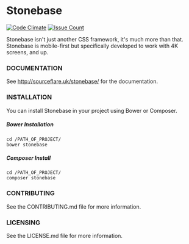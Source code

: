# Stonebase

[![Code Climate](https://codeclimate.com/github/SourceFlare/Stonebase/badges/gpa.svg)](https://codeclimate.com/github/SourceFlare/Stonebase) [![Issue Count](https://codeclimate.com/github/SourceFlare/Stonebase/badges/issue_count.svg)](https://codeclimate.com/github/SourceFlare/Stonebase)

Stonebase isn't just another CSS framework, it's much more than that.  Stonebase is mobile-first but specifically developed to work with 4K screens, and up.

### DOCUMENTATION
See http://sourceflare.uk/stonebase/ for the documentation.

### INSTALLATION
You can install Stonebase in your project using Bower or Composer.

##### Bower Installation

    cd /PATH_OF_PROJECT/
    bower stonebase

##### Composer Install

    cd /PATH_OF_PROJECT/
    composer stonebase

### CONTRIBUTING
See the CONTRIBUTING.md file for more information.

### LICENSING
See the LICENSE.md file for more information.
